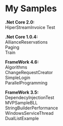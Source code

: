 # My Samples

<p><b>.Net Core 2.0:</b><br/> 
HiperStreamInvoice Test</p>

<p><b>.Net Core 1.0.4:</b><br/>
AllianceReservations<br/>
Paging<br/>
Train</p>

<p><b>FrameWork 4.6:</b><br/>
Algorithms<br/>
ChangeRequestCreator<br/>
SimpleLogin</br>
ParallelProgramming</p>

<p><b>FrameWork 3.5:</b><br/>
DependecyInjectionTest<br/>
MVPSampleBLL<br/>
StringBuilderPerformance<br/>
WindowsServiceThread<br/>
DualListExample</p>
